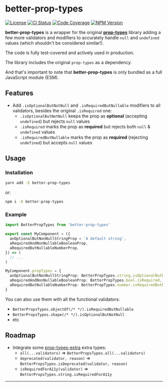 # better-prop-types

[![License][img-license]][lnk-license]
[![CI Status][img-github]][lnk-github]
[![Code Coverage][img-codecov]][lnk-codecov]
[![NPM Version][img-npm]][lnk-npm]

**better-prop-types** is a wrapper for the original **[prop-types][lnk-prop-types]** library adding a few more validators and
modifiers to accurately handle `null` and `undefined` values (which shouldn't be considered similar!).

The code is fully test-covered and actively used in production.

The library includes the original `prop-types` as a dependency.

And that's important to note that **better-prop-types** is only bundled as a full JavaScript module (ESM).

## Features

- Add `.isOptionalButNotNull` and `.isRequiredButNullable` modifiers to all validators, besides the original
  `.isRequired` one:
  - `.isOptionalButNotNull` keeps the prop as **optional** (accepting `undefined`) but rejects `null` values
  - `.isRequired` marks the prop as **required** but rejects both `null` & `undefined` values
  - `.isRequiredButNullable` marks the prop as **required** (rejecting `undefined`) but accepts `null` values

## Usage

### Installation

```sh
yarn add -E better-prop-types
```

or:

```sh
npm i -E better-prop-types
```

### Example

```ts
import BetterPropTypes from 'better-prop-types'

export const MyComponent = ({
  anOptionalButNonNullStringProp = 'A default string',
  aRequiredAndNonNullableBooleanProp,
  aRequiredButNullableNumberProp,
}) => (
  // ...
)

MyComponent.propTypes = {
  anOptionalButNonNullStringProp: BetterPropTypes.string.isOptionalButNotNull,
  aRequiredAndNonNullableBooleanProp: BetterPropTypes.bool.isRequired,
  aRequiredButNullableNumberProp: BetterPropTypes.number.isRequiredButNullable,
}
```

You can also use them with all the functional validators:

- `BetterPropsTypes.objectOf(/* */).isRequiredButNullable`
- `BetterPropsTypes.shape(/* */).isOptionalButNotNull`
- etc

## Roadmap

- Integrate some [prop-types-extra](https://github.com/react-bootstrap/prop-types-extra) extra types:
  - `all(...validators)` => `BetterPropsTypes.all(...validators)`
  - `deprecated(validator, reason)` => `BetterPropsTypes.isDeprecated(validator, reason)`
  - `isRequiredForA11y(validator)` => `BetterPropsTypes.string.isRequiredForA11y`

---

[img-codecov]: https://img.shields.io/codecov/c/github/ivangabriele/better-prop-types/main?style=flat-square
[img-github]: https://img.shields.io/github/workflow/status/ivangabriele/better-prop-types/Check/main?style=flat-square
[img-license]: https://img.shields.io/github/license/ivangabriele/better-prop-types?style=flat-square
[img-npm]: https://img.shields.io/npm/v/better-prop-types?style=flat-square
[lnk-codecov]: https://codecov.io/gh/ivangabriele/better-prop-types/branch/main
[lnk-github]: https://github.com/ivangabriele/better-prop-types/actions?query=branch%3Amain++
[lnk-license]: https://github.com/ivangabriele/better-prop-types/blob/main/LICENSE
[lnk-npm]: https://www.npmjs.com/package/better-prop-types
[lnk-prop-types]: https://github.com/facebook/prop-types
